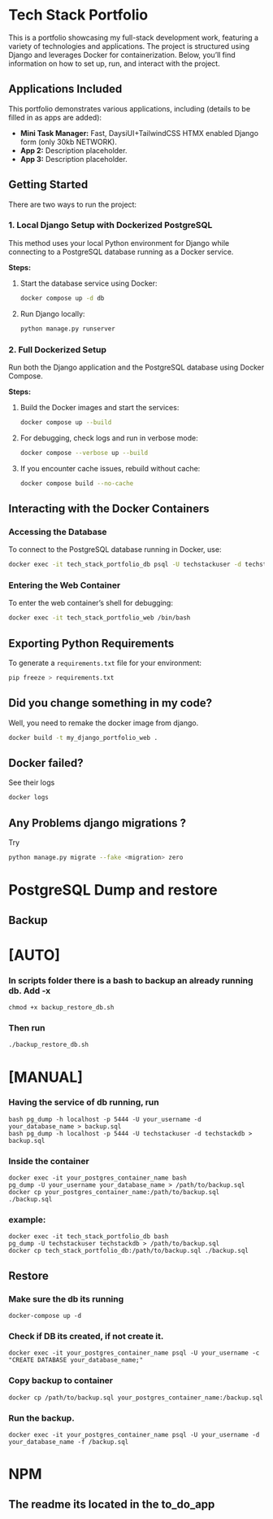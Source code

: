 
# Tech Stack Portfolio

This is a portfolio showcasing my full-stack development work, featuring a variety of technologies and applications.
The project is structured using Django and leverages Docker for containerization.
Below, you’ll find information on how to set up, run, and interact with the project.

## Applications Included
This portfolio demonstrates various applications, including (details to be filled in as apps are added):
- **Mini Task Manager:** Fast, DaysiUI+TailwindCSS HTMX enabled Django form (only 30kb NETWORK).
- **App 2:** Description placeholder.
- **App 3:** Description placeholder.

## Getting Started

There are two ways to run the project:

### 1. Local Django Setup with Dockerized PostgreSQL
This method uses your local Python environment for Django while connecting to a PostgreSQL database running as a Docker service.

**Steps:**
1. Start the database service using Docker:
   ```bash
   docker compose up -d db
   ```

2. Run Django locally:
   ```bash
   python manage.py runserver
   ```

### 2. Full Dockerized Setup
Run both the Django application and the PostgreSQL database using Docker Compose.

**Steps:**
1. Build the Docker images and start the services:
   ```bash
   docker compose up --build
   ```

2. For debugging, check logs and run in verbose mode:
   ```bash
   docker compose --verbose up --build
   ```

3. If you encounter cache issues, rebuild without cache:
   ```bash
   docker compose build --no-cache
   ```

## Interacting with the Docker Containers

### Accessing the Database
To connect to the PostgreSQL database running in Docker, use:
   ```bash
   docker exec -it tech_stack_portfolio_db psql -U techstackuser -d techstackdb
   ```


### Entering the Web Container
To enter the web container’s shell for debugging:
   ```bash
   docker exec -it tech_stack_portfolio_web /bin/bash
   ```

## Exporting Python Requirements
To generate a `requirements.txt` file for your environment:
   ```bash
   pip freeze > requirements.txt
   ```

## Did you change something in my code?
Well, you need to remake the docker image from django.
   ```bash
   docker build -t my_django_portfolio_web .
   ```

## Docker failed?
See their logs
   ```bash
   docker logs
   ```

## Any Problems django migrations ?
Try
   ```bash
   python manage.py migrate --fake <migration> zero

   ```


# PostgreSQL Dump and restore

## Backup

  # [AUTO]
  ### In scripts folder there is a bash to backup an already running db. Add -x

  ```
  chmod +x backup_restore_db.sh
  ```

  ### Then run 
  ```
  ./backup_restore_db.sh 
  ```
   # [MANUAL]
   ### Having the service of db running, run 

   ```
   bash pg_dump -h localhost -p 5444 -U your_username -d your_database_name > backup.sql
   bash pg_dump -h localhost -p 5444 -U techstackuser -d techstackdb > backup.sql
   ```

   ### Inside the container

   ```
   docker exec -it your_postgres_container_name bash
   pg_dump -U your_username your_database_name > /path/to/backup.sql
   docker cp your_postgres_container_name:/path/to/backup.sql ./backup.sql
   ```
   
   ### example:

   ```
   docker exec -it tech_stack_portfolio_db bash
   pg_dump -U techstackuser techstackdb > /path/to/backup.sql
   docker cp tech_stack_portfolio_db:/path/to/backup.sql ./backup.sql   
   ```

## Restore
   ### Make sure the db its running
   ```
   docker-compose up -d
   ```
   ### Check if DB its created, if not create it.
   ```
   docker exec -it your_postgres_container_name psql -U your_username -c "CREATE DATABASE your_database_name;"
   ```
   ### Copy backup to container
   ```
   docker cp /path/to/backup.sql your_postgres_container_name:/backup.sql
   ```
   ### Run the backup.
   ```
   docker exec -it your_postgres_container_name psql -U your_username -d your_database_name -f /backup.sql
   ```

# NPM

## The readme its located in the to_do_app



